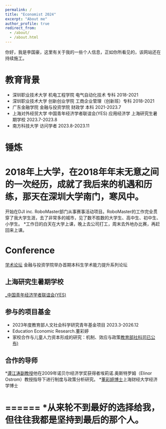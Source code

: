 ```yaml
---
permalink: /
title: "Economist 2024"
excerpt: "About me"
author_profile: true
redirect_from: 
  - /about/
  - /about.html
---
```


你好，我是李国豪，这里有关于我的一些个人信息，正如你所看见的，该网站还在持续施工。

教育背景
======
* 深圳职业技术大学        机电工程学院        电气自动化技术       专科    2018-2021 
* 深圳职业技术大学        创新创业学院        工商企业管理（创新班）专科    2018-2021 
* 广东金融学院           金融与投资学院       财政学               本科   2021-2023.7
* 上海对外经贸大学 中国青年经济学者联谊会(YES) 应用经济学 上海研究生暑期学校 2023.7-2023.8
* 南方科技大学             访问学者                                      2023.8-2023.11

锤炼
======
2018年上大学，在2018年年末无意之间的一次经历，成就了我后来的机遇和历练，那天在深圳大学南门，寒风中。
======
开始在DJI inc. RoboMaster部门从事赛事活动项目。RoboMaster的工作完全贯穿了我大学生涯，去了非常多的城市，见了数不胜数的大学生、高中生、初中生、小学生。
*工作日的白天在大学上课，晚上去公司打工，周末去外地办比赛，再赶回来上课。


Conference
======
[学术论坛](https://jrx.gduf.edu.cn/info/1002/1901.htm) 金融与投资学院举办首期本科生学术能力提升系列论坛 


上海研究生暑期学校
------
[_中国青年经济学者联谊会(YES)](https://news.suibe.edu.cn/2023/0802/c12512a161407/page.htm)

参与的项目基金
------
* 2023年度教育部人文社会科学研究青年基金项目 2023.3-2026.12
* Education Economic Research.董彩婷
* 家校合作与儿童人力资本形成的研究：机制、效应与政策[教育部社科司已公布)](http://www.moe.gov.cn/s78/A13/tongzhi/202310/t20231019_1086367.html)


合作的导师
------
*[谭江涛副教授](https://baike.baidu.com/item/%E8%B0%AD%E6%B1%9F%E6%B6%9B/15820658?fr=aladdin)他在2009年诺贝尔经济学奖获得者埃莉诺.奥斯特罗姆（Elinor Ostrom）教授指导下进行制度与政策分析研究。
*[董彩婷博士](https://jrx.gduf.edu.cn/info/1036/1809.htm)上海财经大学经济学博士

======
*从来轮不到最好的选择给我，但往往我都是坚持到最后的那个人。
======

